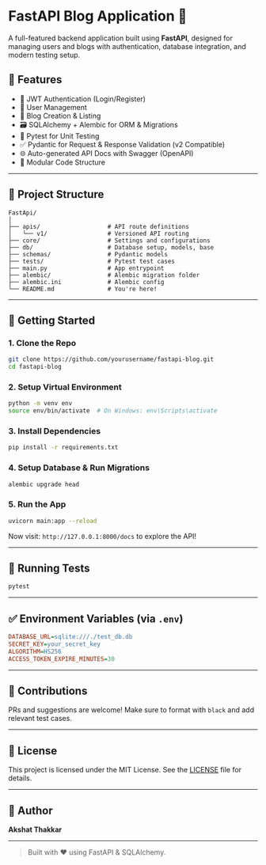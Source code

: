 
# FastAPI Blog Application 🚀

A full-featured backend application built using **FastAPI**, designed for managing users and blogs with authentication, database integration, and modern testing setup.

## 📌 Features

- 🔐 JWT Authentication (Login/Register)
- 🧑 User Management
- 📝 Blog Creation & Listing
- 🗃️ SQLAlchemy + Alembic for ORM & Migrations
- 🧪 Pytest for Unit Testing
- ✅ Pydantic for Request & Response Validation (v2 Compatible)
- 🌐 Auto-generated API Docs with Swagger (OpenAPI)
- 🧩 Modular Code Structure

---

## 📁 Project Structure

```
FastApi/
│
├── apis/                   # API route definitions
│   └── v1/                 # Versioned API routing
├── core/                   # Settings and configurations
├── db/                     # Database setup, models, base
├── schemas/                # Pydantic models
├── tests/                  # Pytest test cases
├── main.py                 # App entrypoint
├── alembic/                # Alembic migration folder
├── alembic.ini             # Alembic config
└── README.md               # You're here!
```

---

## 🚀 Getting Started

### 1. Clone the Repo
```bash
git clone https://github.com/yourusername/fastapi-blog.git
cd fastapi-blog
```

### 2. Setup Virtual Environment
```bash
python -m venv env
source env/bin/activate  # On Windows: env\Scripts\activate
```

### 3. Install Dependencies
```bash
pip install -r requirements.txt
```

### 4. Setup Database & Run Migrations
```bash
alembic upgrade head
```

### 5. Run the App
```bash
uvicorn main:app --reload
```

Now visit: `http://127.0.0.1:8000/docs` to explore the API!

---

## 🧪 Running Tests

```bash
pytest
```

---

## ✅ Environment Variables (via `.env`)
```ini
DATABASE_URL=sqlite:///./test_db.db
SECRET_KEY=your_secret_key
ALGORITHM=HS256
ACCESS_TOKEN_EXPIRE_MINUTES=30
```

---

## 🙌 Contributions

PRs and suggestions are welcome! Make sure to format with `black` and add relevant test cases.

---

## 📃 License

This project is licensed under the MIT License. See the [LICENSE](LICENSE) file for details.

---

## 👤 Author

**Akshat Thakkar**

---

> Built with ❤️ using FastAPI & SQLAlchemy.
